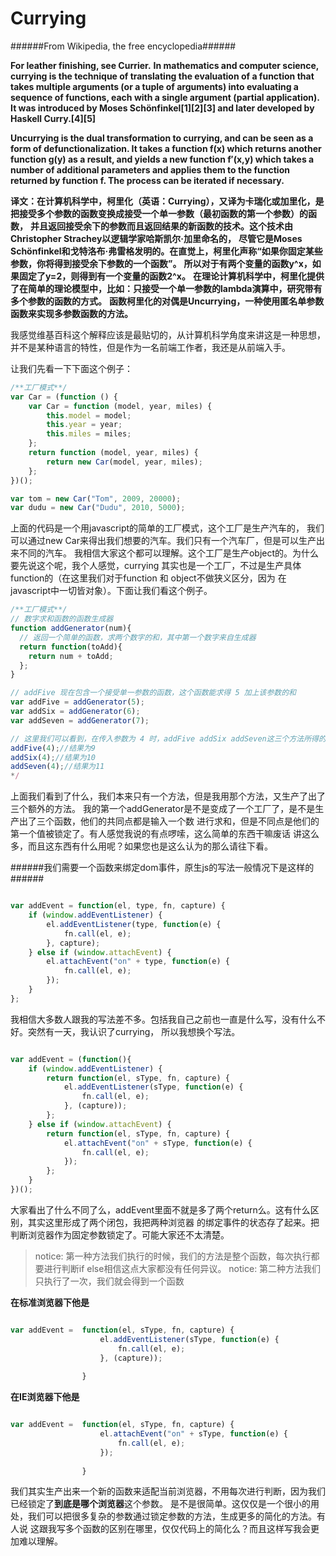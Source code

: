 Currying
============

######From Wikipedia, the free encyclopedia######

**For leather finishing, see Currier.**
**In mathematics and computer science, currying is the technique of translating the evaluation of a function that takes multiple arguments (or a tuple of arguments) into evaluating a sequence of functions, each with a single argument (partial application).**
**It was introduced by Moses Schönfinkel[1][2][3] and later developed by Haskell Curry.[4][5]**

**Uncurrying is the dual transformation to currying, and can be seen as a form of defunctionalization. 
It takes a function f(x) which returns another function g(y) as a result,
and yields a new function f′(x,y) which takes a number of additional parameters and applies them to the function returned by function f.
The process can be iterated if necessary.**



**译文：在计算机科学中，柯里化（英语：Currying），又译为卡瑞化或加里化，是把接受多个参数的函数变换成接受一个单一参数（最初函数的第一个参数）的函数，**
**并且返回接受余下的参数而且返回结果的新函数的技术。这个技术由Christopher Strachey以逻辑学家哈斯凯尔·加里命名的，**
**尽管它是Moses Schönfinkel和戈特洛布·弗雷格发明的。在直觉上，柯里化声称“如果你固定某些参数，你将得到接受余下参数的一个函数”。**
**所以对于有两个变量的函数y^x，如果固定了y=2，则得到有一个变量的函数2^x。**
**在理论计算机科学中，柯里化提供了在简单的理论模型中，比如：只接受一个单一参数的lambda演算中，研究带有多个参数的函数的方式。**
**函数柯里化的对偶是Uncurrying，一种使用匿名单参数函数来实现多参数函数的方法。**



我感觉维基百科这个解释应该是最贴切的，从计算机科学角度来讲这是一种思想，并不是某种语言的特性，但是作为一名前端工作者，我还是从前端入手。

让我们先看一下下面这个例子：


```javascript
/**工厂模式**/
var Car = (function () {
    var Car = function (model, year, miles) {
        this.model = model;
        this.year = year;
        this.miles = miles;
    };
    return function (model, year, miles) {
        return new Car(model, year, miles);
    };
})();

var tom = new Car("Tom", 2009, 20000);
var dudu = new Car("Dudu", 2010, 5000);
```

上面的代码是一个用javascript的简单的工厂模式，这个工厂是生产汽车的，
我们可以通过new Car来得出我们想要的汽车。我们只有一个汽车厂，但是可以生产出来不同的汽车。
我相信大家这个都可以理解。这个工厂是生产object的。为什么要先说这个呢，我个人感觉，currying
其实也是一个工厂，不过是生产具体function的（在这里我们对于function 和 object不做狭义区分，因为
在javascript中一切皆对象）。下面让我们看这个例子。


```javascript
/**工厂模式**/
// 数字求和函数的函数生成器
function addGenerator(num){
  // 返回一个简单的函数，求两个数字的和，其中第一个数字来自生成器
  return function(toAdd){
    return num + toAdd;
  };
}

// addFive 现在包含一个接受单一参数的函数，这个函数能求得 5 加上该参数的和
var addFive = addGenerator(5);
var addSix = addGenerator(6);
var addSeven = addGenerator(7);

// 这里我们可以看到，在传入参数为 4 时，addFive addSix addSeven这三个方法所得的是9/10/11
addFive(4);//结果为9
addSix(4);//结果为10
addSeven(4);//结果为11
*/
```

上面我们看到了什么，我们本来只有一个方法，但是我用那个方法，又生产了出了三个额外的方法。
我的第一个addGenerator是不是变成了一个工厂了，是不是生产出了三个函数，他们的共同点都是输入一个数
进行求和，但是不同点是他们的第一个值被锁定了。有人感觉我说的有点啰嗦，这么简单的东西干嘛废话
讲这么多，而且这东西有什么用呢？如果您也是这么认为的那么请往下看。



######我们需要一个函数来绑定dom事件，原生js的写法一般情况下是这样的######


```javascript

var addEvent = function(el, type, fn, capture) {
    if (window.addEventListener) {
        el.addEventListener(type, function(e) {
            fn.call(el, e);
        }, capture);
    } else if (window.attachEvent) {
        el.attachEvent("on" + type, function(e) {
            fn.call(el, e);
        });
    } 
};

```
我相信大多数人跟我的写法差不多。包括我自己之前也一直是什么写，没有什么不好。突然有一天，我认识了currying，
所以我想换个写法。

```javascript

var addEvent = (function(){
    if (window.addEventListener) {
        return function(el, sType, fn, capture) {
            el.addEventListener(sType, function(e) {
                fn.call(el, e);
            }, (capture));
        };
    } else if (window.attachEvent) {
        return function(el, sType, fn, capture) {
            el.attachEvent("on" + sType, function(e) {
                fn.call(el, e);
            });
        };
    }
})();

```


大家看出了什么不同了么，addEvent里面不就是多了两个return么。这有什么区别，其实这里形成了两个闭包，我把两种浏览器
的绑定事件的状态存了起来。把判断浏览器作为固定参数锁定了。可能大家还不太清楚。

> notice: 第一种方法我们执行的时候，我们的方法是整个函数，每次执行都要进行判断if else相信这点大家都没有任何异议。
> notice: 第二种方法我们只执行了一次，我们就会得到一个函数

**在标准浏览器下他是**

```javascript

var addEvent =  function(el, sType, fn, capture) {
		            el.addEventListener(sType, function(e) {
		                fn.call(el, e);
		            }, (capture));
			        
			    }
```


**在IE浏览器下他是**

```javascript

var addEvent =  function(el, sType, fn, capture) {
		            el.attachEvent("on" + sType, function(e) {
	                	fn.call(el, e);
	            	});
			    
			    }
```

我们其实生产出来一个新的函数来适配当前浏览器，不用每次进行判断，因为我们已经锁定了**到底是哪个浏览器**这个参数。
是不是很简单。这仅仅是一个很小的用处，我们可以把很多复杂的参数通过锁定参数的方法，生成更多的简化的方法。有人说
这跟我写多个函数的区别在哪里，仅仅代码上的简化么？而且这样写我会更加难以理解。